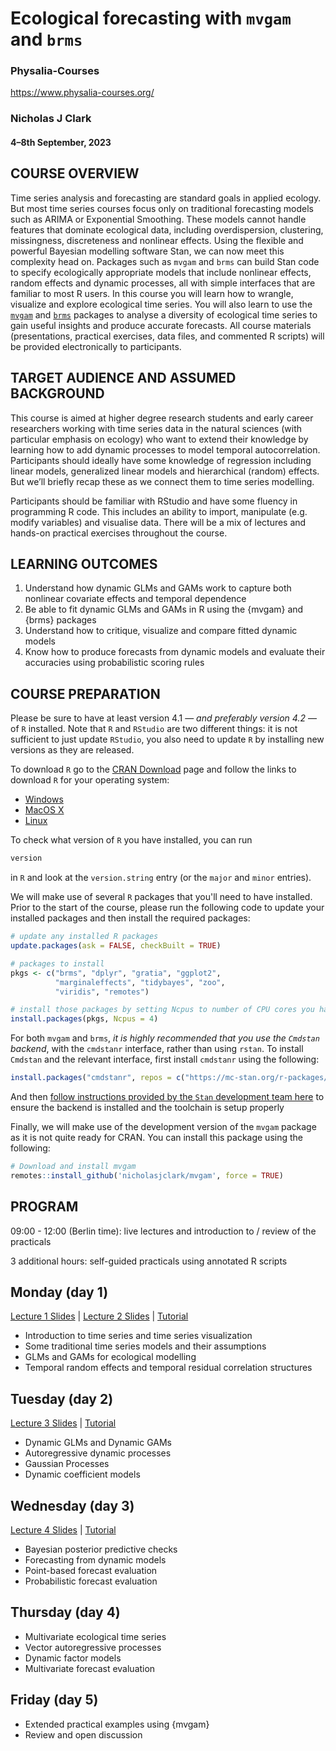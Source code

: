 # Ecological forecasting with `mvgam` and `brms`

### Physalia-Courses 

https://www.physalia-courses.org/

### Nicholas J Clark

#### 4&ndash;8th September, 2023

## COURSE OVERVIEW
Time series analysis and forecasting are standard goals in applied ecology. But most time series courses focus only on traditional forecasting models such as ARIMA or Exponential Smoothing. These models cannot handle features that dominate ecological data, including overdispersion, clustering, missingness, discreteness and nonlinear effects. Using the flexible and powerful Bayesian modelling software Stan, we can now meet this complexity head on. Packages such as `mvgam` and `brms` can build Stan code to specify ecologically appropriate models that include nonlinear effects, random effects and dynamic processes, all with simple interfaces that are familiar to most R users. In this course you will learn how to wrangle, visualize and explore ecological time series. You will also learn to use the [`mvgam`](https://github.com/nicholasjclark/mvgam) and [`brms`](https://github.com/paul-buerkner/brms) packages to analyse a diversity of ecological time series to gain useful insights and produce accurate forecasts. All course materials (presentations, practical exercises, data files, and commented R scripts) will be provided electronically to participants.

## TARGET AUDIENCE AND ASSUMED BACKGROUND
This course is aimed at higher degree research students and early career researchers working with time series data in the natural sciences (with particular emphasis on ecology) who want to extend their knowledge by learning how to add dynamic processes to model temporal autocorrelation. Participants should ideally have some knowledge of regression including linear models, generalized linear models and hierarchical (random) effects. But we’ll briefly recap these as we connect them to time series modelling.

Participants should be familiar with RStudio and have some fluency in programming R code. This includes an ability to import, manipulate (e.g. modify variables) and visualise data. There will be a mix of lectures and hands-on practical exercises throughout the course.

## LEARNING OUTCOMES
1.    Understand how dynamic GLMs and GAMs work to capture both nonlinear covariate effects and temporal dependence
2.    Be able to fit dynamic GLMs and GAMs in R using the {mvgam} and {brms} packages
3.    Understand how to critique, visualize and compare fitted dynamic models
4.    Know how to produce forecasts from dynamic models and evaluate their accuracies using probabilistic scoring rules

## COURSE PREPARATION

Please be sure to have at least version 4.1 &mdash; *and preferably version 4.2* &mdash; of `R` installed. Note that `R` and `RStudio` are two different things: it is not sufficient to just update `RStudio`, you also need to update `R` by installing new versions as they are released.

To download `R` go to the [CRAN Download](https://cran.r-project.org/) page and follow the links to download `R` for your operating system:

* [Windows](https://cran.r-project.org/bin/windows/)
* [MacOS X](https://cran.r-project.org/bin/macosx/)
* [Linux](https://cran.r-project.org/bin/linux/)

To check what version of `R` you have installed, you can run

```r
version
```

in `R` and look at the `version.string` entry (or the `major` and `minor` entries).

We will make use of several `R` packages that you'll need to have installed. Prior to the start of the course, please run the following code to update your installed packages and then install the required packages:

```r
# update any installed R packages
update.packages(ask = FALSE, checkBuilt = TRUE)

# packages to install
pkgs <- c("brms", "dplyr", "gratia", "ggplot2",
          "marginaleffects", "tidybayes", "zoo",
          "viridis", "remotes")

# install those packages by setting Ncpus to number of CPU cores you have available
install.packages(pkgs, Ncpus = 4)
```

For both `mvgam` and `brms`, *it is highly recommended that you use the `Cmdstan` backend*, with the `cmdstanr` interface, rather than using `rstan`. To install `Cmdstan` and the relevant interface, first install `cmdstanr` using the following:

```r
install.packages("cmdstanr", repos = c("https://mc-stan.org/r-packages/", getOption("repos")))
```

And then [follow instructions provided by the `Stan` development team here](https://mc-stan.org/cmdstanr/articles/cmdstanr.html) to ensure the backend is installed and the toolchain is setup properly


Finally, we will make use of the development version of the `mvgam` package as it is not quite ready for CRAN. You can install this package using the following:

```r
# Download and install mvgam
remotes::install_github('nicholasjclark/mvgam', force = TRUE)
```

## PROGRAM
09:00 - 12:00 (Berlin time): live lectures and introduction to / review of the practicals

3 additional hours: self-guided practicals using annotated R scripts

 

## Monday (day 1) 
[Lecture 1 Slides](https://nicholasjclark.github.io/physalia-forecasting-course/day1/lecture_1_slidedeck) | [Lecture 2 Slides](https://nicholasjclark.github.io/physalia-forecasting-course/day1/lecture_2_slidedeck) | [Tutorial](https://nicholasjclark.github.io/physalia-forecasting-course/day1/tutorial_1_physalia)
* Introduction to time series and time series visualization
* Some traditional time series models and their assumptions
* GLMs and GAMs for ecological modelling
* Temporal random effects and temporal residual correlation structures


## Tuesday (day 2) 
[Lecture 3 Slides](https://nicholasjclark.github.io/physalia-forecasting-course/day2/lecture_3_slidedeck) | [Tutorial](https://nicholasjclark.github.io/physalia-forecasting-course/day2/tutorial_2_physalia)
* Dynamic GLMs and Dynamic GAMs
* Autoregressive dynamic processes
* Gaussian Processes
* Dynamic coefficient models


## Wednesday (day 3)
[Lecture 4 Slides](https://nicholasjclark.github.io/physalia-forecasting-course/day3/lecture_4_slidedeck) | [Tutorial](https://nicholasjclark.github.io/physalia-forecasting-course/day3/tutorial_3_physalia)
* Bayesian posterior predictive checks
* Forecasting from dynamic models
* Point-based forecast evaluation
* Probabilistic forecast evaluation


## Thursday (day 4)
* Multivariate ecological time series
* Vector autoregressive processes
* Dynamic factor models
* Multivariate forecast evaluation


## Friday (day 5)
* Extended practical examples using {mvgam}
* Review and open discussion
